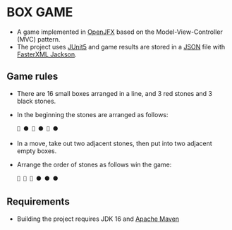 # BOX GAME

- A game implemented in [OpenJFX](https://openjfx.io/) based on the Model-View-Controller (MVC) pattern.
- The project uses [JUnit5](https://junit.org/junit5/) and game results are stored in a [JSON](https://www.json.org/json-en.html) file with [FasterXML Jackson](https://github.com/FasterXML/jackson/).



## Game rules
- There are 16 small boxes arranged in a line, and 3 red stones and 3 black stones.
  

- In the beginning the stones are arranged as follows:

      🔴 ⚫️ 🔴 ⚫ 🔴 ⚫

- In a move, take out two adjacent stones, then put into two adjacent empty boxes.


- Arrange the order of stones as follows win the game:

      🔴 🔴 🔴 ⚫️ ⚫ ⚫



## Requirements
- Building the project requires JDK 16 and [Apache Maven](https://maven.apache.org/)
